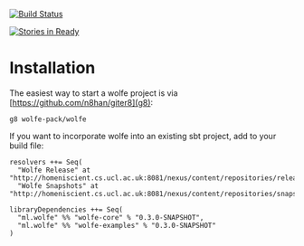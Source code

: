 [![Build Status](https://api.travis-ci.org/wolfe-pack/wolfe.svg)](https://travis-ci.org/wolfe-pack/wolfe)
<!-- [![Coverage Status](https://coveralls.io/repos/wolfe-pack/wolfe/badge.png)](https://coveralls.io/r/wolfe-pack/wolfe) -->
[![Stories in Ready](https://badge.waffle.io/wolfe-pack/wolfe.svg?label=ready&title=Ready)](http://waffle.io/wolfe-pack/wolfe)

Installation
============
The easiest way to start a wolfe project is via [https://github.com/n8han/giter8](g8):
```
g8 wolfe-pack/wolfe
```

If you want to incorporate wolfe into an existing sbt project, add to your build file:
```
resolvers ++= Seq(
  "Wolfe Release" at "http://homeniscient.cs.ucl.ac.uk:8081/nexus/content/repositories/releases",
  "Wolfe Snapshots" at "http://homeniscient.cs.ucl.ac.uk:8081/nexus/content/repositories/snapshots")

libraryDependencies ++= Seq(
  "ml.wolfe" %% "wolfe-core" % "0.3.0-SNAPSHOT",
  "ml.wolfe" %% "wolfe-examples" % "0.3.0-SNAPSHOT"
)
```


